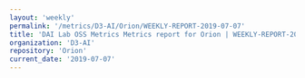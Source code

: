 ```yaml
---
layout: 'weekly'
permalink: '/metrics/D3-AI/Orion/WEEKLY-REPORT-2019-07-07'
title: 'DAI Lab OSS Metrics Metrics report for Orion | WEEKLY-REPORT-2019-07-07'
organization: 'D3-AI'
repository: 'Orion'
current_date: '2019-07-07'
---
```

